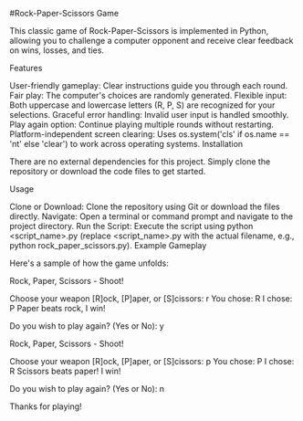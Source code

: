 #Rock-Paper-Scissors Game

This classic game of Rock-Paper-Scissors is implemented in Python, allowing you to challenge a computer opponent and receive clear feedback on wins, losses, and ties.

Features

User-friendly gameplay: Clear instructions guide you through each round.
Fair play: The computer's choices are randomly generated.
Flexible input: Both uppercase and lowercase letters (R, P, S) are recognized for your selections.
Graceful error handling: Invalid user input is handled smoothly.
Play again option: Continue playing multiple rounds without restarting.
Platform-independent screen clearing: Uses os.system('cls' if os.name == 'nt' else 'clear') to work across operating systems.
Installation

There are no external dependencies for this project. Simply clone the repository or download the code files to get started.

Usage

Clone or Download: Clone the repository using Git or download the files directly.
Navigate: Open a terminal or command prompt and navigate to the project directory.
Run the Script: Execute the script using python <script_name>.py (replace <script_name>.py with the actual filename, e.g., python rock_paper_scissors.py).
Example Gameplay

Here's a sample of how the game unfolds:

Rock, Paper, Scissors - Shoot!

Choose your weapon [R]ock, [P]aper, or [S]cissors: r
You chose: R
I chose: P
Paper beats rock, I win!

Do you wish to play again? (Yes or No): y

Rock, Paper, Scissors - Shoot!

Choose your weapon [R]ock, [P]aper, or [S]cissors: p
You chose: P
I chose: R
Scissors beats paper! I win!

Do you wish to play again? (Yes or No): n

Thanks for playing!
